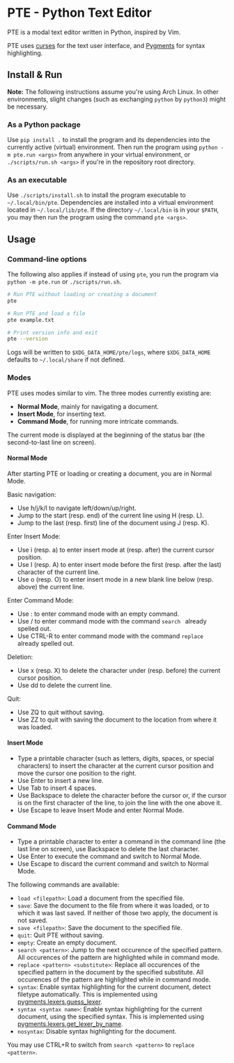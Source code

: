 # PTE - Python Text Editor

PTE is a modal text editor written in Python, inspired by Vim.

PTE uses [curses](https://docs.python.org/3/library/curses.html) for the text user interface,
and [Pygments](https://pygments.org/) for syntax highlighting.


## Install & Run

__Note:__ The following instructions assume you're using Arch Linux. In other environments, slight changes (such as exchanging `python` by `python3`) might be necessary.


### As a Python package

Use `pip install .` to install the program and its dependencies into the currently active (virtual) environment.
Then run the program using `python -m pte.run <args>` from anywhere in your virtual environment,
or `./scripts/run.sh <args>` if you're in the repository root directory.


### As an executable

Use `./scripts/install.sh` to install the program executable to `~/.local/bin/pte`. Dependencies are installed into a virtual environment located in `~/.local/lib/pte`.
If the directory `~/.local/bin` is in your `$PATH`, you may then run the program using the command `pte <args>`.


## Usage

### Command-line options

The following also applies if instead of using `pte`, you run the program via `python -m pte.run` or `./scripts/run.sh`.

```bash
# Run PTE without loading or creating a document
pte

# Run PTE and load a file
pte example.txt

# Print version info and exit
pte --version
```

Logs will be written to `$XDG_DATA_HOME/pte/logs`, where `$XDG_DATA_HOME` defaults to `~/.local/share` if not defined.


### Modes

PTE uses modes similar to vim. The three modes currently existing are:
- __Normal Mode__, mainly for navigating a document.
- __Insert Mode__, for inserting text.
- __Command Mode__, for running more intricate commands.

The current mode is displayed at the beginning of the status bar (the second-to-last line on screen).


#### Normal Mode

After starting PTE or loading or creating a document, you are in Normal Mode.

Basic navigation:
- Use h/j/k/l to navigate left/down/up/right.
- Jump to the start (resp. end) of the current line using H (resp. L).
- Jump to the last (resp. first) line of the document using J (resp. K).
 
Enter Insert Mode:
- Use i (resp. a) to enter insert mode at (resp. after) the current cursor position.
- Use I (resp. A) to enter insert mode before the first (resp. after the last) character of the current line.
- Use o (resp. O) to enter insert mode in a new blank line below (resp. above) the current line.

Enter Command Mode:
- Use : to enter command mode with an empty command.
- Use / to enter command mode with the command `search ` already spelled out.
- Use CTRL-R to enter command mode with the command `replace ` already spelled out.

Deletion:
- Use x (resp. X) to delete the character under (resp. before) the current cursor position.
- Use dd to delete the current line.

Quit:
- Use ZQ to quit without saving.
- Use ZZ to quit with saving the document to the location from where it was loaded.


#### Insert Mode

- Type a printable character (such as letters, digits, spaces, or special characters) to insert the character at the current cursor position and move the cursor one position to the right.
- Use Enter to insert a new line.
- Use Tab to insert 4 spaces.
- Use Backspace to delete the character before the cursor or, if the cursor is on the first character of the line, to join the line with the one above it.
- Use Escape to leave Insert Mode and enter Normal Mode.


#### Command Mode

- Type a printable character to enter a command in the command line (the last line on screen), use Backspace to delete the last character.
- Use Enter to execute the command and switch to Normal Mode.
- Use Escape to discard the current command and switch to Normal Mode.

The following commands are available:
- `load <filepath>`: Load a document from the specified file.
- `save`: Save the document to the file from where it was loaded, or to which it was last saved. If neither of those two apply, the document is not saved.
- `save <filepath>`: Save the document to the specified file.
- `quit`: Quit PTE without saving.
- `empty`: Create an empty document.
- `search <pattern>`: Jump to the next occurence of the specified pattern. All occurences of the pattern are highlighted while in command mode.
- `replace <pattern> <substitute>`: Replace all occurences of the specified pattern in the document by the specified substitute. All occurences of the pattern are highlighted while in command mode.
- `syntax`: Enable syntax highlighting for the current document, detect filetype automatically. This is implemented using [pygments.lexers.guess_lexer](https://pygments.org/docs/api/#pygments.lexers.guess_lexer).
- `syntax <syntax name>`: Enable syntax highlighting for the current document, using the specified syntax. This is implemented using [pygments.lexers.get_lexer_by_name](https://pygments.org/docs/api/#pygments.lexers.get_lexer_by_name).
- `nosyntax`: Disable syntax highlighting for the document.

You may use CTRL+R to switch from `search <pattern>` to `replace <pattern>`.
